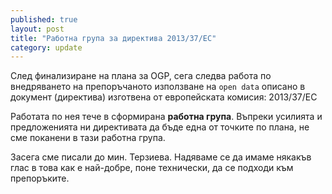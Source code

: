 ```yaml
---
published: true
layout: post
title: "Работна група за директива 2013/37/ЕС"
category: update
---
```


След финализиране на плана за OGP, сега следва работа по внедряването на препоръчаното използване на
`open data` описано в документ (директива) изготвена от европейската комисия: 2013/37/ЕС

Работата по нея тече в сформирана **работна група**. Въпреки усилията и предложенията ни директивата да бъде
една от точките по плана, не сме поканени в тази работна група.

Засега сме писали до мин. Терзиева. Надяваме се да имаме някакъв глас в това как е най-добре, поне технически,
да се подходи към препоръките.